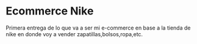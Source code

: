 # Ecommerce Nike
Primera entrega de lo que va a ser mi e-commerce en base a la tienda de nike en donde voy a vender zapatillas,bolsos,ropa,etc.